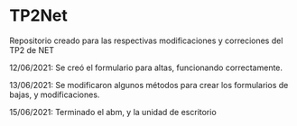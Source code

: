 # TP2Net
Repositorio creado para las respectivas modificaciones y correciones del TP2 de NET


12/06/2021: Se creó el formulario para altas, funcionando correctamente.

13/06/2021: Se modificaron algunos métodos para crear los formularios de bajas, y modificaciones.

15/06/2021: Terminado el abm, y la unidad de escritorio
